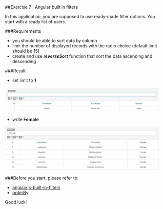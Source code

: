 ##Exercise 7 : Angular built in filters

In this application, you are supposed to use ready-made filter options. You start with a ready list of users.

###Requirements
* you should be able to sort data by column
* limit the number of displayed records with the radio choice (default limit should be 15)
* create and use ***reverseSort*** function that sort the data ascending and descending

###Result
* set limit to **1**

![alt text](app/assets/one.jpg "One result")

* write **Female**

![alt text](app/assets/female.jpg "Female")

###Before you start, please refer to:
* [angularjs-built-in-filters](https://egghead.io/lessons/angularjs-built-in-filters)
* [orderBy](https://docs.angularjs.org/api/ng/filter/orderBy)

Good luck!
